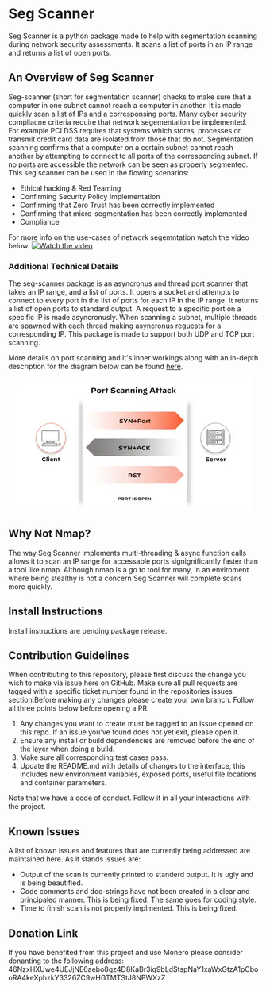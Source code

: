 # Seg Scanner
Seg Scanner is a python package made to help with segmentation scanning during network security assessments. It scans a list of ports in an IP range and returns a list of open ports.

## An Overview of Seg Scanner
Seg-scanner (short for segmentation scanner) checks to make sure that a computer in one subnet cannot reach a computer in another. It is made quickly scan a list of IPs and a corresponsing ports. Many cyber security compliacne criteria require that network segementation be implemented. For example PCI DSS requires that systems which stores, processes or transmit credit card data are isolated from those that do not. Segmentation scanning confirms that a computer on a certain subnet cannot reach another by attempting to connect to all ports of the corresponding subnet. If no ports are accessible the network can be seen as properly segmented. This seg scanner can be used in the flowing scenarios:
* Ethical hacking & Red Teaming
* Confirming Security Policy Implementation
* Confirming that Zero Trust has been correctly implemented
* Confirming that micro-segmentation has been correctly implemented
* Compliance

For more info on the use-cases of network segemntation watch the video below.
[![Watch the video](https://img.youtube.com/vi/ouvqTP3RajU/maxresdefault.jpg)](https://youtu.be/ouvqTP3RajU)

### Additional Technical Details
The seg-scanner package is an asyncronus and thread port scanner that takes an IP range, and a list of ports. It opens a socket and attempts to connect to every port in the list of ports for each IP in the IP range. It returns a list of open ports to standard output. A request to a specific port on a specific IP is made asyncronusly. When scanning a subnet, multiple threads are spawned with each thread making asyncronus reguests for a corresponding IP. This package is made to support both UDP and TCP port scanning.

More details on port scanning and it's inner workings along with an in-depth description for the diagram below can be found [here](https://www.paloaltonetworks.com/cyberpedia/what-is-a-port-scan). 

<p align="center">
    <img src="port-scanning-attack.webp" />
</p>

## Why Not Nmap?
The way Seg Scanner implements multi-threading & async function calls allows it to scan an IP range for accessable ports signignificantly faster than a tool like nmap. Although nmap is a go to tool for many, in an enviroment where being stealthy is not a concern Seg Scanner will complete scans more quickly.

## Install Instructions
Install instructions are pending package release.

## Contribution Guidelines
When contributing to this repository, please first discuss the change you wish to make via issue here on GitHub. Make sure all pull requests are tagged with a specific ticket number found in the repositories issues section.Before making any changes please create your own branch. Follow all three points below before opening a PR:
1. Any changes you want to create must be tagged to an issue opened on this repo. If an issue you've found does not yet exit, please open it.
2. Ensure any install or build dependencies are removed before the end of the layer when doing a build.
3. Make sure all corresponding test cases pass.
4. Update the README.md with details of changes to the interface, this includes new environment variables, exposed ports, useful file locations and container parameters.

Note that we have a code of conduct. Follow it in all your interactions with the project.

## Known Issues
A list of known issues and features that are currently being addressed are maintained here. As it stands issues are:
* Output of the scan is currently printed to standerd output. It is ugly and is being beautified.
* Code comments and doc-strings have not been created in a clear and principaled manner. This is being fixed. The same goes for coding style.
* Time to finish scan is not properly implmented. This is being fixed.

## Donation Link
If you have benefited from this project and use Monero please consider donanting to the following address:
46NzxHXUwe4UEJjNE6aebo8gz4D8KaBr3iq9bLdStspNaY1xaWxGtzA1pCbooRA4keXphzkY3326ZC9wHGTMTStJ8NPWXzZ